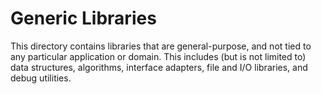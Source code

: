 # Generic Libraries

<!--*
freshness: { owner: 'hzeller' reviewed: '2020-10-04' }
*-->

This directory contains libraries that are general-purpose, and not tied to any
particular application or domain. This includes (but is not limited to) data
structures, algorithms, interface adapters, file and I/O libraries, and debug
utilities.
